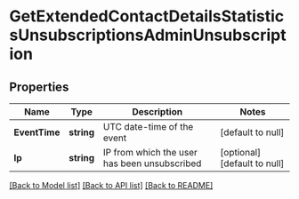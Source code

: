 # GetExtendedContactDetailsStatisticsUnsubscriptionsAdminUnsubscription

## Properties
Name | Type | Description | Notes
------------ | ------------- | ------------- | -------------
**EventTime** | **string** | UTC date-time of the event | [default to null]
**Ip** | **string** | IP from which the user has been unsubscribed | [optional] [default to null]

[[Back to Model list]](../README.md#documentation-for-models) [[Back to API list]](../README.md#documentation-for-api-endpoints) [[Back to README]](../README.md)

